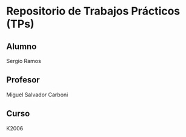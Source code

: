 # Repositorio de Trabajos Prácticos (TPs)
## Alumno
Sergio Ramos
## Profesor
Miguel Salvador Carboni
## Curso
K2006